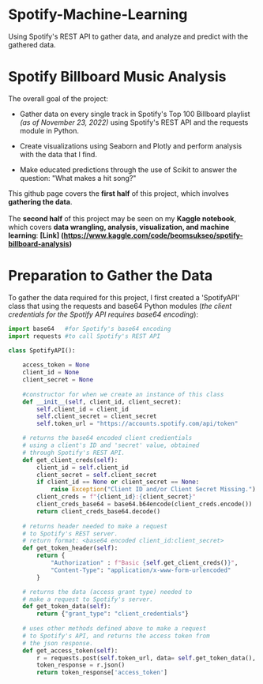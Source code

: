 # Spotify-Machine-Learning
Using Spotify's REST API to gather data, and analyze and predict with the gathered data.
# <b>Spotify Billboard Music Analysis</b>

The overall goal of the project:

 - Gather data on every single track in Spotify's Top 100 Billboard playlist <i>(as of November 23, 2022)</i> using Spotify's REST API and the requests module in Python.

 - Create visualizations using Seaborn and Plotly and perform analysis with the data that I find. 
 
 - Make educated predictions through the use of Scikit to answer the question: "What makes a hit song?"

This github page covers the <b>first half</b> of this project, which involves <b>gathering the data</b>.<br><br>
The <b>second half</b> of this project may be seen on my <b>Kaggle notebook</b>, which covers <b>data wrangling, analysis, visualization, and machine learning</b>: <b>[Link] (https://www.kaggle.com/code/beomsukseo/spotify-billboard-analysis)</b>
 
# <b>Preparation to Gather the Data</b>

To gather the data required for this project, I first created a 'SpotifyAPI' class that using the requests and base64 Python modules (*the client credentials for the Spotify API requires base64 encoding*):

```Python
import base64   #for Spotify's base64 encoding
import requests #to call Spotify's REST API

class SpotifyAPI():
    
    access_token = None
    client_id = None
    client_secret = None
    
    #constructor for when we create an instance of this class
    def __init__(self, client_id, client_secret):
        self.client_id = client_id
        self.client_secret = client_secret
        self.token_url = "https://accounts.spotify.com/api/token"

    # returns the base64 encoded client credientials 
    # using a client's ID and 'secret' value, obtained
    # through Spotify's REST API.
    def get_client_creds(self):
        client_id = self.client_id
        client_secret = self.client_secret
        if client_id == None or client_secret == None:
            raise Exception("Client ID and/or Client Secret Missing.")
        client_creds = f"{client_id}:{client_secret}"
        client_creds_base64 = base64.b64encode(client_creds.encode())
        return client_creds_base64.decode()
    
    # returns header needed to make a request
    # to Spotify's REST server.
    # return format: <base64 encoded client_id:client_secret>
    def get_token_header(self):
        return {
            "Authorization" : f"Basic {self.get_client_creds()}", 
            "Content-Type": "application/x-www-form-urlencoded"
        }

    # returns the data (access grant type) needed to
    # make a request to Spotify's server.
    def get_token_data(self):
        return {"grant_type": "client_credentials"}
    
    # uses other methods defined above to make a request  
    # to Spotify's API, and returns the access token from
    # the json response.  
    def get_access_token(self):
        r = requests.post(self.token_url, data= self.get_token_data(), headers = self.get_token_header())
        token_response = r.json()
        return token_response['access_token']
```